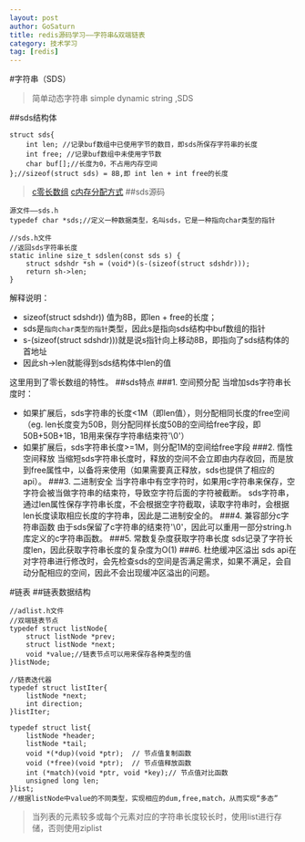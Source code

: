```yaml
---
layout: post
author: GoSaturn
title: redis源码学习——字符串&双端链表
category: 技术学习
tag: [redis]
---
```

#字符串（SDS）
> 简单动态字符串 simple dynamic string ,SDS

##sds结构体
```
struct sds{
	int len; //记录buf数组中已使用字节的数目，即sds所保存字符串的长度
	int free; //记录buf数组中未使用字节数
	char buf[];//长度为0，不占用内存空间
};//sizeof(struct sds) = 8B,即 int len + int free的长度
```
>[c零长数组](http://www.cnblogs.com/Anker/p/3744127.html)
>[c内存分配方式](http://blog.csdn.net/shuaishuai80/article/details/6140979)
##sds源码
```
源文件——sds.h
typedef char *sds;//定义一种数据类型，名叫sds，它是一种指向char类型的指针
```
```
//sds.h文件
//返回sds字符串长度
static inline size_t sdslen(const sds s) {
    struct sdshdr *sh = (void*)(s-(sizeof(struct sdshdr)));
    return sh->len;
}
```
解释说明：

 - sizeof(struct sdshdr)) 值为8B，即len + free的长度；
 - sds是`指向char类型的指针`类型，因此s是指向sds结构中buf数组的指针
 - s-(sizeof(struct sdshdr)))就是说s指针向上移动8B，即指向了sds结构体的首地址
 - 因此sh->len就能得到sds结构体中len的值

这里用到了零长数组的特性。
##sds特点
###1. 空间预分配
当增加sds字符串长度时：
 - 如果扩展后，sds字符串的长度<1M（即len值），则分配相同长度的free空间（eg. len长度变为50B，则分配同样长度50B的空间给free字段，即50B+50B+1B，1B用来保存字符串结束符'\0'）
 - 如果扩展后，sds字符串长度>=1M，则分配1M的空间给free字段
###2. 惰性空间释放
当缩短sds字符串长度时，释放的空间不会立即由内存收回，而是放到free属性中，以备将来使用（如果需要真正释放，sds也提供了相应的api）。
###3. 二进制安全
当字符串中有空字符时，如果用c字符串来保存，空字符会被当做字符串的结束符，导致空字符后面的字符被截断。
sds字符串，通过len属性保存字符串长度，不会根据空字符截取，读取字符串时，会根据len长度读取相应长度的字符串，因此是二进制安全的。
###4. 兼容部分c字符串函数
由于sds保留了c字符串的结束符'\0'，因此可以重用一部分string.h库定义的c字符串函数。
###5. 常数复杂度获取字符串长度
sds记录了字符长度len，因此获取字符串长度的复杂度为O(1)
###6. 杜绝缓冲区溢出
sds api在对字符串进行修改时，会先检查sds的空间是否满足需求，如果不满足，会自动分配相应的空间，因此不会出现缓冲区溢出的问题。

#链表
##链表数据结构
```
//adlist.h文件
//双端链表节点
typedef struct listNode{
	struct listNode *prev;
	struct listNode *next;
	void *value;//链表节点可以用来保存各种类型的值
}listNode;
```
```
//链表迭代器
typedef struct listIter{
    listNode *next;
    int direction;
}listIter;
```
```
typedef struct list{
	listNode *header;
	listNode *tail;	 
    void *(*dup)(void *ptr);  // 节点值复制函数  
    void (*free)(void *ptr);  // 节点值释放函数   
    int (*match)(void *ptr, void *key);// 节点值对比函数
	unsigned long len;	
}list;
//根据listNode中value的不同类型，实现相应的dum,free,match，从而实现“多态”
```
>当列表的元素较多或每个元素对应的字符串长度较长时，使用list进行存储，否则使用ziplist

